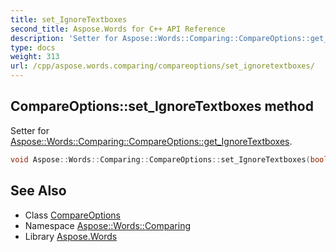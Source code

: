 ```yaml
---
title: set_IgnoreTextboxes
second_title: Aspose.Words for C++ API Reference
description: 'Setter for Aspose::Words::Comparing::CompareOptions::get_IgnoreTextboxes.'
type: docs
weight: 313
url: /cpp/aspose.words.comparing/compareoptions/set_ignoretextboxes/
---
```

## CompareOptions::set_IgnoreTextboxes method


Setter for [Aspose::Words::Comparing::CompareOptions::get_IgnoreTextboxes](../get_ignoretextboxes/).

```cpp
void Aspose::Words::Comparing::CompareOptions::set_IgnoreTextboxes(bool value)
```

## See Also

* Class [CompareOptions](../)
* Namespace [Aspose::Words::Comparing](../../)
* Library [Aspose.Words](../../../)
